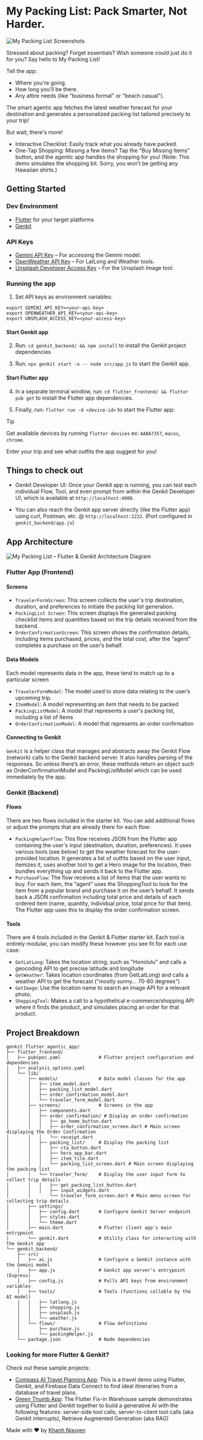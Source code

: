# My Packing List: Pack Smarter, Not Harder.

![My Packing List Screenshots](README/my-packing-list-screenshots.png)

Stressed about packing? Forget essentials? Wish someone could just do it for you?
Say hello to My Packing List!

Tell the app:
- Where you're going.
- How long you'll be there.
- Any attire needs (like "business formal" or "beach casual").

The smart agentic app fetches the latest weather forecast for your destination 
and generates a personalized packing list tailored precisely to your trip!

But wait, there's more!
- Interactive Checklist: Easily track what you already have packed.
- One-Tap Shopping: Missing a few items? Tap the "Buy Missing Items" button, and 
  the agentic app handles the shopping for you! (Note: This demo simulates the 
  shopping bit. Sorry, you won’t be getting any Hawaiian shirts.)

## Getting Started

### Dev Environment
- [Flutter](https://docs.flutter.dev/get-started/install) for your target platforms
- [Genkit](https://firebase.google.com/docs/genkit/get-started)

### API Keys
- [Gemini API Key](https://ai.google.dev/gemini-api/docs/api-key) – For accessing the Gemini model.
- [OpenWeather API Key](https://openweathermap.org/appid) – For LatLong and Weather tools.
- [Unsplash Developer Access Key](https://unsplash.com/developers) – For the Unsplash Image tool.

### Running the app

1. Set API keys as environment variables:
```
export GEMINI_API_KEY=<your-api-key>
export OPENWEATHER_API_KEY=<your-api-key>
export UNSPLASH_ACCESS_KEY=<your-access-key> 
```

#### Start Genkit app

2. Run: `cd genkit_backend/ && npm install` to install the Genkit project dependencies

3. Run: `npx genkit start -o -- node src/app.js` to start the Genkit app. 

#### Start Flutter app

4. In a separate terminal window, run: `cd flutter_frontend/ && flutter pub get` 
to install the Flutter app dependencies.

5. Finally, run: `flutter run -d <device-id>` to start the Flutter app: 

> [!TIP]
> Get available devices by running `flutter devices` ex: `AA8A7357`, `macos`, `chrome`.
   
Enter your trip and see what outfits the app suggest for you! 

## Things to check out
- Genkit Developer UI: Once your Genkit app is running, you can test each
individual Flow, Tool, and even prompt from within the Genkit Developer UI, 
which is available at `http://localhost:4000`.

- You can also reach the Genkit app server directly (like the Flutter app) using curl,
Postman, etc. @ `http://localhost:2222`. (Port configured in `genkit_backend/app.js`)

## App Architecture
![My Packing List – Flutter & Genkit Architecture Diagram](README/my-packing-list-architecture-diagram-final.png)

### Flutter App (Frontend)
#### Screens
- `TravelerFormScreen`: This screen collects the user's trip destination, 
duration, and preferences to initiate the packing list generation.
- `PackingList Screen`: This screen displays the generated packing checklist 
items and quantities based on the trip details received from the backend.
- `OrderConfirmationScreen`: This screen shows the confirmation details, 
including items purchased, prices, and the total cost, after the “agent” 
completes a purchase on the user’s behalf. 

#### Data Models
Each model represents data in the app, these tend to match up to a particular screen
- `TravelerFormModel`: The model used to store data relating to the user’s upcoming trip. 
- `ItemModel`: A model representing an item that needs to be packed
- `PackingListModel`: A model that represents a user's packing list, including a list of Items
- `OrderConfirmationModel`: A model that represents an order confirmation

#### Connecting to Genkit
`Genkit` is a helper class that manages and abstracts away the Genkit Flow 
(network) calls to the Genkit backend server. It also handles parsing of the 
responses. So unless there’s an error, these methods return an object such as 
OrderConfirmationModel and PackingListModel which can be used immediately by 
the app.

### Genkit (Backend)
#### Flows
There are two flows included in the starter kit. You can add additional flows or 
adjust the prompts that are already there for each flow:
- `PackingHelperFlow`: This flow receives JSON from the Flutter app containing the 
user's input (destination, duration, preferences). It uses various tools 
(see below) to get the weather forecast for the user-provided location. 
It generates a list of outfits based on the user input, itemizes it, uses 
another tool to get a Hero image for the location, then  bundles everything up 
and sends it back to the Flutter app.
- `PurchaseFlow`: The flow receives a list of items that the user wants to buy. 
For each item, the “agent” uses the ShoppingTool to look for the item from a 
popular brand and purchase it on the user’s behalf. It sends back a JSON 
confirmation including total price and details of each ordered item (name, 
quantity, individual price, total price for that item). The Flutter app uses 
this to display the order confirmation screen.

#### Tools
There are 4 tools included in the Genkit & Flutter starter kit. Each tool is 
entirely modular, you can modify these however you see fit for each use case:
- `GetLatLong`: Takes the location string, such as "Honolulu" and calls a 
geocoding API to get precise latitude and longitude
- `GetWeather`: Takes location coordinates (from GetLatLong) and calls a weather 
API to get the forecast ("mostly sunny... 70-80 degrees")
- `GetImage`: Use the location name to search an image API for a relevant photo.
- `ShoppingTool`: Makes a call to a hypothetical e-commerce/shopping API where it 
finds the product, and simulates placing an order for that product.

## Project Breakdown
```
genkit_flutter_agentic_app/
├── flutter_frontend/
│   ├── pubspec.yaml              # Flutter project configuration and dependencies
│   ├── analysis_options.yaml
│   └── lib/
│       ├── models/               # Data model classes for the app
│       │   ├── item_model.dart
│       │   ├── packing_list_model.dart
│       │   ├── order_confirmation_model.dart
│       │   └── traveler_form_model.dart
│       ├── screens/              # Screens in the app
│       │   ├── components.dart
│       │   ├── order_confirmation/ # Display an order confirmation
│       │   │   ├── go_home_button.dart
│       │   │   ├── order_confirmation_screen.dart # Main screen displaying the Order Confirmation
│       │   │   └── receipt.dart
│       │   ├── packing_list/     # Display the packing list
│       │   │   ├── cta_button.dart
│       │   │   ├── hero_app_bar.dart
│       │   │   ├── item_tile.dart
│       │   │   └── packing_list_screen.dart # Main screen displaying the packing list
│       │   └── traveler_form/    # Display the user input form to collect trip details
│       │   │   ├── get_packing_list_button.dart
│       │   │   ├── input_widgets.dart
│       │       └── traveler_form_screen.dart # Main menu screen for collecting trip details
│       ├── settings/
│       │   ├── config.dart       # Configure Genkit Server endpoint
│       │   ├── styles.dart
│       │   └── theme.dart
│       ├── main.dart             # Flutter client app's main entrypoint
│       └── genkit.dart           # Utility class for interacting with the Genkit app
└── genkit_backend/
    ├── src/
    │   ├── ai.js                 # Configure a Genkit instance with the Gemini model
    │   ├── app.js                # Genkit app server's entrypoint (Express)
    │   ├── config.js             # Pulls API keys from environment variables
    │   ├── tools/                # Tools (functions callable by the AI model)
    │   │   ├── latlong.js
    │   │   ├── shopping.js
    │   │   ├── unsplash.js
    │   │   └── weather.js 
    │   └── flows/                # Flow definitions
    │       ├── purchase.js
    │       └── packingHelper.js 
    └── package.json              # Node dependencies
```

### Looking for more Flutter & Genkit?
Check out these sample projects:
- [Compass AI Travel Planning App](https://github.com/FirebaseExtended/compass-ai-travel-planning-sample-flutter/tree/main): This is a travel demo using Flutter, Genkit, and Firebase Data Connect to find ideal itineraries from a database of travel plans.
- [Green Thumb App](https://github.com/flutter/demos/tree/main/green_thumb_cloud_next_25): The Flutter Fix-in Warehouse sample demonstrates using Flutter and Genkit together to build a generative AI with the following features: server-side tool calls, server-to-client tool calls (aka Genkit interrupts), Retrieve Augmented Generation (aka RAG)

Made with ❤️ by [Khanh Nguyen](https://github.com/khanhnwin)
